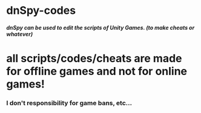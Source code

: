 # dnSpy-codes
##### dnSpy can be used to edit the scripts of Unity Games. (to make cheats or whatever) 

# all scripts/codes/cheats are made for offline games and not for online games!
### I don't responsibility for game bans, etc...

